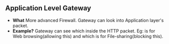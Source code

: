 ## Application Level Gateway
- **What** More advanced Firewall. Gateway can look into Application layer's packet.
- **Example?** Gateway can see which inside the HTTP packet. Eg: is for Web browsing(allowing this) and which is for File-sharing(blocking this).
  
